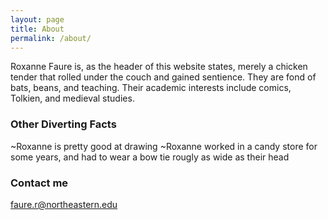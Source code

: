 ```yaml
---
layout: page
title: About
permalink: /about/
---
```


Roxanne Faure is, as the header of this website states, merely a chicken tender that rolled under the couch and gained sentience. They are fond of bats, beans, and teaching. Their academic interests include comics, Tolkien, and medieval studies.

### Other Diverting Facts

~Roxanne is pretty good at drawing
~Roxanne worked in a candy store for some years, and had to wear a bow tie rougly as wide as their head

### Contact me

[faure.r@northeastern.edu](mailto:faure.r@northeastern.edu)
